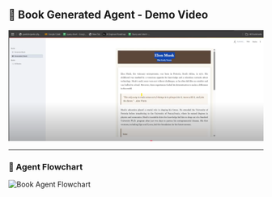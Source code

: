 ## 📘 Book Generated Agent - Demo Video

[![Watch the demo](https://github.com/Datirsayali12/BookAI/blob/master/book.png?raw=true)](https://www.youtube.com/watch?v=rqXc7ABPe2s)

---

### 🔄 Agent Flowchart

![Book Agent Flowchart](https://github.com/Datirsayali12/BookAI/blob/master/flowchart.png?raw=true)
